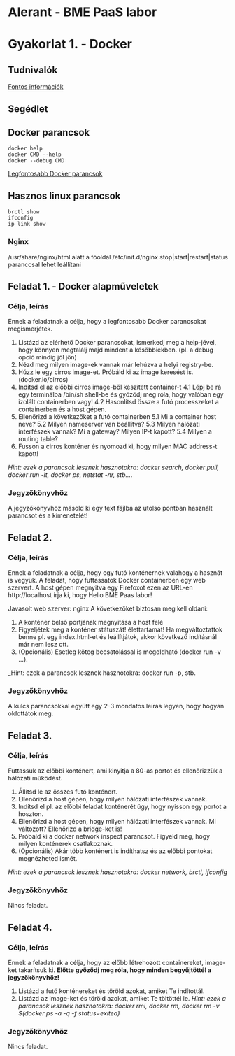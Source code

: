 # Alerant - BME PaaS labor 
# Gyakorlat 1. - Docker

## Tudnivalók
[Fontos információk](Tudnivalok.md)
## Segédlet
## Docker parancsok
```shell
docker help
docker CMD --help
docker --debug CMD
```
[Legfontosabb Docker parancsok](https://www.cheatography.com/tobix10/cheat-sheets/docker-commands/)

## Hasznos linux parancsok
```shell
brctl show
ifconfig
ip link show
```


### Nginx
/usr/share/nginx/html alatt a főoldal
/etc/init.d/nginx stop|start|restart|status paranccsal lehet leállítani

## Feladat 1. - Docker alapműveletek
### Célja, leírás
Ennek a feladatnak a célja, hogy a legfontosabb Docker parancsokat megismerjétek.
1. Listázd az elérhető Docker parancsokat, ismerkedj meg a help-jével, hogy könnyen megtalálj majd mindent a későbbiekben. (pl. a debug opció mindig jól jön)
2. Nézd meg milyen image-ek vannak már lehúzva a helyi registry-be.
3. Húzz le egy cirros image-et. Próbáld ki az image keresést is. (docker.io/cirros)
4. Indítsd el az előbbi cirros image-ből készített container-t
4.1 Lépj be rá egy terminálba /bin/sh shell-be és győződj meg róla, hogy valóban egy izolált containerben vagy!
4.2 Hasonlítsd össze a futó processzeket a containerben és a host gépen.
5. Ellenőrizd a következőket a futó containerben
5.1 Mi a container host neve?
5.2 Milyen nameserver van beállítva?
5.3 Milyen hálózati interfészek vannak? Mi a gateway? Milyen IP-t kapott?
5.4 Milyen a routing table?
6. Fusson a cirros konténer és nyomozd ki, hogy milyen MAC address-t kapott!

_Hint: ezek a parancsok lesznek hasznotokra: docker search, docker pull, docker run -it, docker ps, netstat -nr, stb...._
### Jegyzőkönyvhöz
A jegyzőkönyvhöz másold ki egy text fájlba az utolsó pontban használt parancsot és a kimenetelét!

## Feladat 2.
### Célja, leírás
Ennek a feladatnak a célja, hogy egy futó konténernek valahogy a hasznát is vegyük. 
A feladat, hogy futtassatok Docker containerben egy web szervert. A host gépen megnyitva egy Firefoxot ezen az URL-en http://localhost írja ki, hogy Hello BME Paas labor!

Javasolt web szerver: nginx
A következőket biztosan meg kell oldani:
1. A konténer belső portjának megnyitása a host felé
2. Figyeljétek meg a konténer státuszát! élettartamát! Ha megváltoztattok benne pl. egy index.html-et és leállítjátok, akkor következő indításnál már nem lesz ott.
3. (Opcionális) Esetleg köteg becsatolással is megoldható (docker run -v ...).

_Hint: ezek a parancsok lesznek hasznotokra: docker run -p, stb.
### Jegyzőkönyvhöz
A kulcs parancsokkal együtt egy 2-3 mondatos leírás legyen, hogy hogyan oldottátok meg.

## Feladat 3.
### Célja, leírás
Futtassuk az előbbi konténert, ami kinyitja a 80-as portot és ellenőrizzük a hálózati működést.
1. Állítsd le az összes futó konténert.
2. Ellenőrizd a host gépen, hogy milyen hálózati interfészek vannak.
3. Indítsd el pl. az előbbi feladat konténerét úgy, hogy nyisson egy portot a hoszton.
4. Ellenőrizd a host gépen, hogy milyen hálózati interfészek vannak. Mi változott? Ellenőrizd a bridge-ket is!
5. Próbáld ki a docker network inspect parancsot. Figyeld meg, hogy milyen konténerek csatlakoznak.
6. (Opcionális) Akár több konténert is indíthatsz és az előbbi pontokat megnézheted ismét.

_Hint: ezek a parancsok lesznek hasznotokra: docker network, brctl, ifconfig_
### Jegyzőkönyvhöz
Nincs feladat.

## Feladat 4.
### Célja, leírás
Ennek a feladatnak a célja, hogy az előbb létrehozott containereket, image-ket takarítsuk ki.
**Előtte győződj meg róla, hogy minden begyűjtöttél a jegyzőkönyvhöz!**

1. Listázd a futó konténereket és töröld azokat, amiket Te indítottál.
2. Listázd az image-ket és töröld azokat, amiket Te töltöttél le.
_Hint: ezek a parancsok lesznek hasznotokra: docker rmi, docker rm, docker rm -v $(docker ps -a -q -f status=exited)_
### Jegyzőkönyvhöz
Nincs feladat.
